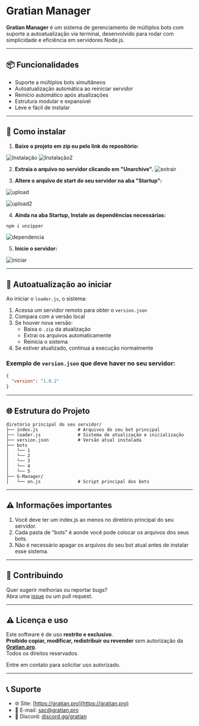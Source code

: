 # Gratian Manager

**Gratian Manager** é um sistema de gerenciamento de múltiplos bots com suporte a autoatualização via terminal, desenvolvido para rodar com simplicidade e eficiência em servidores Node.js.

---

## 📦 Funcionalidades

- Suporte a múltiplos bots simultâneos  
- Autoatualização automática ao reiniciar servidor  
- Reinício automático após atualizações  
- Estrutura modular e expansível  
- Leve e fácil de instalar  

---

## 🚀 Como instalar

1. **Baixe o projeto em zip ou pelo link do repositório:**

![Instalação](https://i.imgur.com/znE80KD.png) ![Instalação2](https://i.imgur.com/P9IdgmI.png)


2. **Extraia o arquivo no servidor clicando em "Unarchive".**
![extrair](https://i.imgur.com/ZZX2gQq.png)


3. **Altere o arquivo de start do seu servidor na aba "Startup":**

![upload](https://i.imgur.com/FB94pgb.png)

![upload2](https://i.imgur.com/vnV38yS.png)


4. **Ainda na aba Startup, Instale as dependências necessárias:**

```bash
npm i unzipper
```
![dependencia](https://i.imgur.com/jZRWksp.png)


5. **Inicie o servidor:**

![iniciar](https://i.imgur.com/kHXf9gP.png)

---

## 🔁 Autoatualização ao iniciar

Ao iniciar o `loader.js`, o sistema:

1. Acessa um servidor remoto para obter o `version.json`
2. Compara com a versão local
3. Se houver nova versão:
   - Baixa o `.zip` da atualização
   - Extrai os arquivos automaticamente
   - Reinicia o sistema
4. Se estiver atualizado, continua a execução normalmente

### Exemplo de `version.json` que deve haver no seu servidor:

```json
{
  "version": "1.0.2"
}
```

---

## 🌐 Estrutura do Projeto

```
diretório principal do seu servidor/
├── index.js               # Arquivos do seu bot principal
├── loader.js              # Sistema de atualização e inicialização
├── version.json           # Versão atual instalada
├── bots
│   └── 1
│   └── 2
│   └── 3
│   └── 4
│   └── 5
├── G-Manager/
│   └── on.js              # Script principal dos bots
```

---

## ⚠ Informações importantes
1. Você deve ter um index.js ao menos no diretório principal do seu servidor.
2. Cada pasta de "bots" é aonde você pode colocar os arquivos dos seus bots.
3. Não é necessário apagar os arquivos do seu bot atual antes de instalar esse sistema.

---
## 🤝 Contribuindo

Quer sugerir melhorias ou reportar bugs?  
Abra uma [issue](https://github.com/luizdeveloperr/gratian-manager/issues) ou um pull request.

---

## ⚠️ Licença e uso

Este software é de uso **restrito e exclusivo**.  
**Proibido copiar, modificar, redistribuir ou revender** sem autorização da **[Gratian.pro](https://gratian.pro)**.  
Todos os direitos reservados.

Entre em contato para solicitar uso autorizado.

---

## 📞 Suporte

- 🌐 Site: [https://gratian.pro](https://gratian.pro)  
- 📧 E-mail: sac@gratian.pro  
- 💬 Discord: [discord.gg/gratian](https://discord.gg/gratian)
